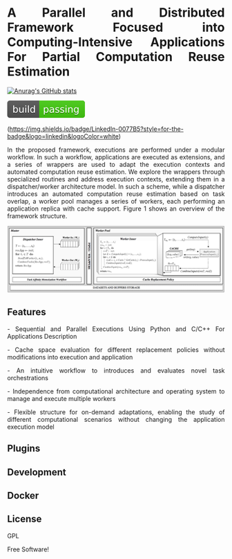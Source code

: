 <h1 align="justify">
A Parallel and Distributed Framework Focused into Computing-Intensive Applications For Partial Computation Reuse Estimation 
</h1>

[![Anurag's GitHub stats](https://github-readme-stats.vercel.app/api?username=mpiress)](https://github.com/anuraghazra/github-readme-stats)

![Build Status](https://github.com/mpiress/midpy/blob/main/imgs/passing.svg)

(https://img.shields.io/badge/LinkedIn-0077B5?style=for-the-badge&logo=linkedin&logoColor=white)

<p align="justify">
In the proposed framework, executions are performed under a modular workflow. In such a workflow, applications are executed as extensions, and a series of wrappers are used to adapt the execution contexts and automated computation reuse estimation. We explore the wrappers through specialized routines and address execution contexts, extending them in a dispatcher/worker architecture model. In such a scheme, while a dispatcher introduces an automated computation reuse estimation based on task overlap, a worker pool manages a series of workers, each performing an application replica with cache support. Figure 1 shows an overview of the framework structure.
</p>

<p> </p>
<p> </p>

![Build Status](https://github.com/mpiress/midpy/blob/main/imgs/architecture.png)

## Features

<p align="justify">
- Sequential and Parallel Executions Using Python and C/C++ For Applications Description 
</p>
<p align="justify">
- Cache space evaluation for different replacement policies without modifications into execution and application 
</p>
<p align="justify">
- An intuitive workflow to introduces and evaluates novel task orchestrations 
</p>
<p align="justify">
- Independence from computational architecture and operating system to manage and execute multiple workers 
</p>
<p align="justify">
- Flexible structure for on-demand adaptations, enabling the study of different computational scenarios without changing the application execution model
</p>

## Plugins

## Development

## Docker

## License

GPL

Free Software!